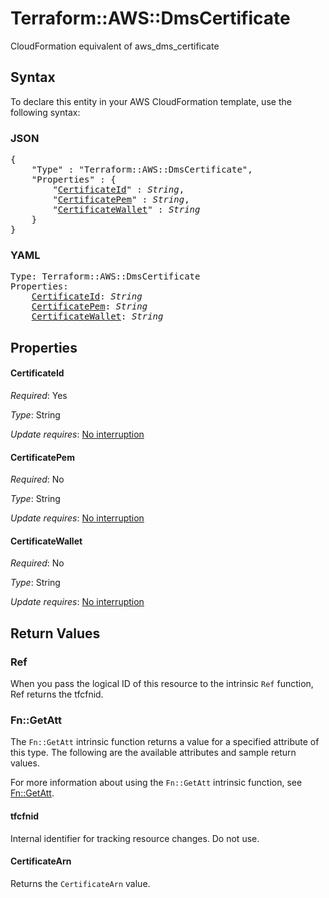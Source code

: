 # Terraform::AWS::DmsCertificate

CloudFormation equivalent of aws_dms_certificate

## Syntax

To declare this entity in your AWS CloudFormation template, use the following syntax:

### JSON

<pre>
{
    "Type" : "Terraform::AWS::DmsCertificate",
    "Properties" : {
        "<a href="#certificateid" title="CertificateId">CertificateId</a>" : <i>String</i>,
        "<a href="#certificatepem" title="CertificatePem">CertificatePem</a>" : <i>String</i>,
        "<a href="#certificatewallet" title="CertificateWallet">CertificateWallet</a>" : <i>String</i>
    }
}
</pre>

### YAML

<pre>
Type: Terraform::AWS::DmsCertificate
Properties:
    <a href="#certificateid" title="CertificateId">CertificateId</a>: <i>String</i>
    <a href="#certificatepem" title="CertificatePem">CertificatePem</a>: <i>String</i>
    <a href="#certificatewallet" title="CertificateWallet">CertificateWallet</a>: <i>String</i>
</pre>

## Properties

#### CertificateId

_Required_: Yes

_Type_: String

_Update requires_: [No interruption](https://docs.aws.amazon.com/AWSCloudFormation/latest/UserGuide/using-cfn-updating-stacks-update-behaviors.html#update-no-interrupt)

#### CertificatePem

_Required_: No

_Type_: String

_Update requires_: [No interruption](https://docs.aws.amazon.com/AWSCloudFormation/latest/UserGuide/using-cfn-updating-stacks-update-behaviors.html#update-no-interrupt)

#### CertificateWallet

_Required_: No

_Type_: String

_Update requires_: [No interruption](https://docs.aws.amazon.com/AWSCloudFormation/latest/UserGuide/using-cfn-updating-stacks-update-behaviors.html#update-no-interrupt)

## Return Values

### Ref

When you pass the logical ID of this resource to the intrinsic `Ref` function, Ref returns the tfcfnid.

### Fn::GetAtt

The `Fn::GetAtt` intrinsic function returns a value for a specified attribute of this type. The following are the available attributes and sample return values.

For more information about using the `Fn::GetAtt` intrinsic function, see [Fn::GetAtt](https://docs.aws.amazon.com/AWSCloudFormation/latest/UserGuide/intrinsic-function-reference-getatt.html).

#### tfcfnid

Internal identifier for tracking resource changes. Do not use.

#### CertificateArn

Returns the <code>CertificateArn</code> value.

